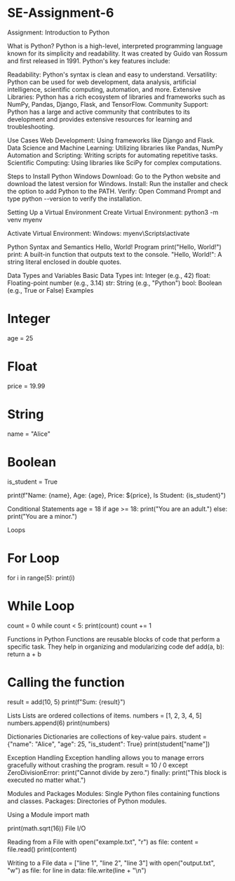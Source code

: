 # SE-Assignment-6
 Assignment: Introduction to Python
 
What is Python?
Python is a high-level, interpreted programming language known for its simplicity and readability. It was created by Guido van Rossum and first released in 1991. Python's key features include:

Readability: Python's syntax is clean and easy to understand.
Versatility: Python can be used for web development, data analysis, artificial intelligence, scientific computing, automation, and more.
Extensive Libraries: Python has a rich ecosystem of libraries and frameworks such as NumPy, Pandas, Django, Flask, and TensorFlow.
Community Support: Python has a large and active community that contributes to its development and provides extensive resources for learning and troubleshooting.

Use Cases
Web Development: Using frameworks like Django and Flask.
Data Science and Machine Learning: Utilizing libraries like Pandas, NumPy
Automation and Scripting: Writing scripts for automating repetitive tasks.
Scientific Computing: Using libraries like SciPy for complex computations.

Steps to Install Python
Windows
Download: Go to the Python website and download the latest version for Windows.
Install: Run the installer and check the option to add Python to the PATH.
Verify: Open Command Prompt and type python --version to verify the installation.

Setting Up a Virtual Environment
Create Virtual Environment:
python3 -m venv myenv

Activate Virtual Environment:
Windows:
myenv\Scripts\activate


Python Syntax and Semantics
Hello, World! Program
print("Hello, World!")
print: A built-in function that outputs text to the console.
"Hello, World!": A string literal enclosed in double quotes.

Data Types and Variables
Basic Data Types
int: Integer (e.g., 42)
float: Floating-point number (e.g., 3.14)
str: String (e.g., "Python")
bool: Boolean (e.g., True or False)
Examples
# Integer
age = 25

# Float
price = 19.99

# String
name = "Alice"

# Boolean
is_student = True

print(f"Name: {name}, Age: {age}, Price: ${price}, Is Student: {is_student}")

Conditional Statements
age = 18
if age >= 18:
    print("You are an adult.")
else:
    print("You are a minor.")
    
Loops
# For Loop
for i in range(5):
    print(i)

# While Loop
count = 0
while count < 5:
    print(count)
    count += 1
    
Functions in Python
Functions are reusable blocks of code that perform a specific task. They help in organizing and modularizing code
def add(a, b):
    return a + b
# Calling the function
result = add(10, 5)
print(f"Sum: {result}")

Lists
Lists are ordered collections of items.
numbers = [1, 2, 3, 4, 5]
numbers.append(6)
print(numbers)

Dictionaries
Dictionaries are collections of key-value pairs.
student = {"name": "Alice", "age": 25, "is_student": True}
print(student["name"])

Exception Handling
Exception handling allows you to manage errors gracefully without crashing the program.
    result = 10 / 0
except ZeroDivisionError:
    print("Cannot divide by zero.")
finally:
    print("This block is executed no matter what.")
    
Modules and Packages
Modules: Single Python files containing functions and classes.
Packages: Directories of Python modules.

Using a Module
import math

print(math.sqrt(16))
File I/O

Reading from a File
with open("example.txt", "r") as file:
    content = file.read()
    print(content)
    
Writing to a File
data = ["line 1", "line 2", "line 3"]
with open("output.txt", "w") as file:
    for line in data:
        file.write(line + "\n")



